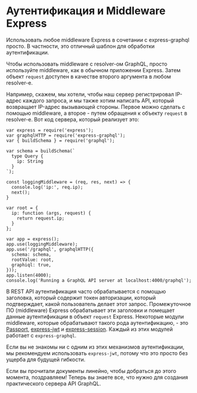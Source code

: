 # Аутентификация и Middleware Express
Использовать любое middleware Express в сочетании с express-graphql просто. В частности, это отличный шаблон для обработки аутентификации.

Чтобы использовать middleware с resolver-ом GraphQL, просто используйте middleware, как в обычном приложении Express. Затем объект ```request``` доступен в качестве второго аргумента в любом resolver-е.

Например, скажем, мы хотели, чтобы наш сервер регистрировал IP-адрес каждого запроса, и мы также хотим написать API, который возвращает IP-адрес вызывающей стороны. Первое можно сделать с помощью middleware, а второе - путем обращения к объекту ```request``` в resolver-е. Вот код сервера, который реализует это:

```
var express = require('express');
var graphqlHTTP = require('express-graphql');
var { buildSchema } = require('graphql');

var schema = buildSchema(`
  type Query {
    ip: String
  }
`);

const loggingMiddleware = (req, res, next) => {
  console.log('ip:', req.ip);
  next();
}

var root = {
  ip: function (args, request) {
    return request.ip;
  }
};

var app = express();
app.use(loggingMiddleware);
app.use('/graphql', graphqlHTTP({
  schema: schema,
  rootValue: root,
  graphiql: true,
}));
app.listen(4000);
console.log('Running a GraphQL API server at localhost:4000/graphql');
```

В REST API аутентификация часто обрабатывается с помощью заголовка, который содержит токен авторизации, который подтверждает, какой пользователь делает этот запрос. Промежуточное ПО (middleware) Express обрабатывает эти заголовки и помещает данные аутентификации в объект ```request``` Express. Некоторые модули middleware, которые обрабатывают такого рода аутентификацию, - это [Passport](http://passportjs.org/), [express-jwt](https://github.com/auth0/express-jwt) и [express-session](https://github.com/expressjs/session). Каждый из этих модулей работает с ```express-graphql```.

Если вы не знакомы ни с одним из этих механизмов аутентификации, мы рекомендуем использовать ```express-jwt```, потому что это просто без ущерба для будущей гибкости.

Если вы прочитали документы линейно, чтобы добраться до этого момента, поздравляем! Теперь вы знаете все, что нужно для создания практического сервера API GraphQL.
